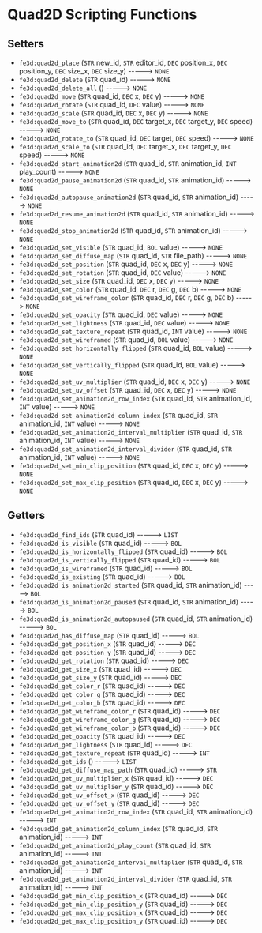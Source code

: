 # Quad2D Scripting Functions

## Setters

- `fe3d:quad2d_place` (`STR` new_id, `STR` editor_id, `DEC` position_x, `DEC` position_y, `DEC` size_x, `DEC` size_y) -----> `NONE`
- `fe3d:quad2d_delete` (`STR` quad_id) -----> `NONE`
- `fe3d:quad2d_delete_all` () -----> `NONE`
- `fe3d:quad2d_move` (`STR` quad_id, `DEC` x, `DEC` y) -----> `NONE`
- `fe3d:quad2d_rotate` (`STR` quad_id, `DEC` value) -----> `NONE`
- `fe3d:quad2d_scale` (`STR` quad_id, `DEC` x, `DEC` y) -----> `NONE`
- `fe3d:quad2d_move_to` (`STR` quad_id, `DEC` target_x, `DEC` target_y, `DEC` speed) -----> `NONE`
- `fe3d:quad2d_rotate_to` (`STR` quad_id, `DEC` target, `DEC` speed) -----> `NONE`
- `fe3d:quad2d_scale_to` (`STR` quad_id, `DEC` target_x, `DEC` target_y, `DEC` speed) -----> `NONE`
- `fe3d:quad2d_start_animation2d` (`STR` quad_id, `STR` animation_id, `INT` play_count) -----> `NONE`
- `fe3d:quad2d_pause_animation2d` (`STR` quad_id, `STR` animation_id) -----> `NONE`
- `fe3d:quad2d_autopause_animation2d` (`STR` quad_id, `STR` animation_id) -----> `NONE`
- `fe3d:quad2d_resume_animation2d` (`STR` quad_id, `STR` animation_id) -----> `NONE`
- `fe3d:quad2d_stop_animation2d` (`STR` quad_id, `STR` animation_id) -----> `NONE`
- `fe3d:quad2d_set_visible` (`STR` quad_id, `BOL` value) -----> `NONE`
- `fe3d:quad2d_set_diffuse_map` (`STR` quad_id, `STR` file_path) -----> `NONE`
- `fe3d:quad2d_set_position` (`STR` quad_id, `DEC` x, `DEC` y) -----> `NONE`
- `fe3d:quad2d_set_rotation` (`STR` quad_id, `DEC` value) -----> `NONE`
- `fe3d:quad2d_set_size` (`STR` quad_id, `DEC` x, `DEC` y) -----> `NONE`
- `fe3d:quad2d_set_color` (`STR` quad_id, `DEC` r, `DEC` g, `DEC` b) -----> `NONE`
- `fe3d:quad2d_set_wireframe_color` (`STR` quad_id, `DEC` r, `DEC` g, `DEC` b) -----> `NONE`
- `fe3d:quad2d_set_opacity` (`STR` quad_id, `DEC` value) -----> `NONE`
- `fe3d:quad2d_set_lightness` (`STR` quad_id, `DEC` value) -----> `NONE`
- `fe3d:quad2d_set_texture_repeat` (`STR` quad_id, `INT` value) -----> `NONE`
- `fe3d:quad2d_set_wireframed` (`STR` quad_id, `BOL` value) -----> `NONE`
- `fe3d:quad2d_set_horizontally_flipped` (`STR` quad_id, `BOL` value) -----> `NONE`
- `fe3d:quad2d_set_vertically_flipped` (`STR` quad_id, `BOL` value) -----> `NONE`
- `fe3d:quad2d_set_uv_multiplier` (`STR` quad_id, `DEC` x, `DEC` y) -----> `NONE`
- `fe3d:quad2d_set_uv_offset` (`STR` quad_id, `DEC` x, `DEC` y) -----> `NONE`
- `fe3d:quad2d_set_animation2d_row_index` (`STR` quad_id, `STR` animation_id, `INT` value) -----> `NONE`
- `fe3d:quad2d_set_animation2d_column_index` (`STR` quad_id, `STR` animation_id, `INT` value) -----> `NONE`
- `fe3d:quad2d_set_animation2d_interval_multiplier` (`STR` quad_id, `STR` animation_id, `INT` value) -----> `NONE`
- `fe3d:quad2d_set_animation2d_interval_divider` (`STR` quad_id, `STR` animation_id, `INT` value) -----> `NONE`
- `fe3d:quad2d_set_min_clip_position` (`STR` quad_id, `DEC` x, `DEC` y) -----> `NONE`
- `fe3d:quad2d_set_max_clip_position` (`STR` quad_id, `DEC` x, `DEC` y) -----> `NONE`

## Getters

- `fe3d:quad2d_find_ids` (`STR` quad_id) -----> `LIST`
- `fe3d:quad2d_is_visible` (`STR` quad_id) -----> `BOL`
- `fe3d:quad2d_is_horizontally_flipped` (`STR` quad_id) -----> `BOL`
- `fe3d:quad2d_is_vertically_flipped` (`STR` quad_id) -----> `BOL`
- `fe3d:quad2d_is_wireframed` (`STR` quad_id) -----> `BOL`
- `fe3d:quad2d_is_existing` (`STR` quad_id) -----> `BOL`
- `fe3d:quad2d_is_animation2d_started` (`STR` quad_id, `STR` animation_id) -----> `BOL`
- `fe3d:quad2d_is_animation2d_paused` (`STR` quad_id, `STR` animation_id) -----> `BOL`
- `fe3d:quad2d_is_animation2d_autopaused` (`STR` quad_id, `STR` animation_id) -----> `BOL`
- `fe3d:quad2d_has_diffuse_map` (`STR` quad_id) -----> `BOL`
- `fe3d:quad2d_get_position_x` (`STR` quad_id) -----> `DEC`
- `fe3d:quad2d_get_position_y` (`STR` quad_id) -----> `DEC`
- `fe3d:quad2d_get_rotation` (`STR` quad_id) -----> `DEC`
- `fe3d:quad2d_get_size_x` (`STR` quad_id) -----> `DEC`
- `fe3d:quad2d_get_size_y` (`STR` quad_id) -----> `DEC`
- `fe3d:quad2d_get_color_r` (`STR` quad_id) -----> `DEC`
- `fe3d:quad2d_get_color_g` (`STR` quad_id) -----> `DEC`
- `fe3d:quad2d_get_color_b` (`STR` quad_id) -----> `DEC`
- `fe3d:quad2d_get_wireframe_color_r` (`STR` quad_id) -----> `DEC`
- `fe3d:quad2d_get_wireframe_color_g` (`STR` quad_id) -----> `DEC`
- `fe3d:quad2d_get_wireframe_color_b` (`STR` quad_id) -----> `DEC`
- `fe3d:quad2d_get_opacity` (`STR` quad_id) -----> `DEC`
- `fe3d:quad2d_get_lightness` (`STR` quad_id) -----> `DEC`
- `fe3d:quad2d_get_texture_repeat` (`STR` quad_id) -----> `INT`
- `fe3d:quad2d_get_ids` () -----> `LIST`
- `fe3d:quad2d_get_diffuse_map_path` (`STR` quad_id) -----> `STR`
- `fe3d:quad2d_get_uv_multiplier_x` (`STR` quad_id) -----> `DEC`
- `fe3d:quad2d_get_uv_multiplier_y` (`STR` quad_id) -----> `DEC`
- `fe3d:quad2d_get_uv_offset_x` (`STR` quad_id) -----> `DEC`
- `fe3d:quad2d_get_uv_offset_y` (`STR` quad_id) -----> `DEC`
- `fe3d:quad2d_get_animation2d_row_index` (`STR` quad_id, `STR` animation_id) -----> `INT`
- `fe3d:quad2d_get_animation2d_column_index` (`STR` quad_id, `STR` animation_id) -----> `INT`
- `fe3d:quad2d_get_animation2d_play_count` (`STR` quad_id, `STR` animation_id) -----> `INT`
- `fe3d:quad2d_get_animation2d_interval_multiplier` (`STR` quad_id, `STR` animation_id) -----> `INT`
- `fe3d:quad2d_get_animation2d_interval_divider` (`STR` quad_id, `STR` animation_id) -----> `INT`
- `fe3d:quad2d_get_min_clip_position_x` (`STR` quad_id) -----> `DEC`
- `fe3d:quad2d_get_min_clip_position_y` (`STR` quad_id) -----> `DEC`
- `fe3d:quad2d_get_max_clip_position_x` (`STR` quad_id) -----> `DEC`
- `fe3d:quad2d_get_max_clip_position_y` (`STR` quad_id) -----> `DEC`
